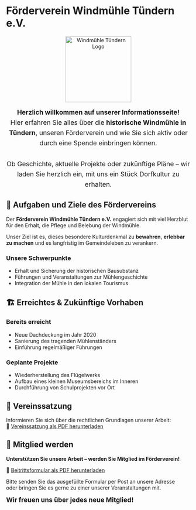 # Förderverein Windmühle Tündern e.V.

<p align="center">
  <img src="/imgs/logo.svg" alt="Windmühle Tündern Logo" width="180" />
</p>

<div style="text-align: center; font-size: 1.1rem; line-height: 1.6;">
  <strong>Herzlich willkommen auf unserer Informationsseite!</strong><br />
  Hier erfahren Sie alles über die <strong>historische Windmühle in Tündern</strong>, unseren Förderverein und wie Sie sich aktiv oder durch eine Spende einbringen können.<br /><br />
  Ob Geschichte, aktuelle Projekte oder zukünftige Pläne – wir laden Sie herzlich ein, mit uns ein Stück Dorfkultur zu erhalten.
</div>

## 🎯 Aufgaben und Ziele des Fördervereins

Der **Förderverein Windmühle Tündern e.V.** engagiert sich mit viel Herzblut für den Erhalt, die Pflege und Belebung der Windmühle.

Unser Ziel ist es, dieses besondere Kulturdenkmal zu **bewahren**, **erlebbar zu machen** und es langfristig im Gemeindeleben zu verankern.

### Unsere Schwerpunkte

- Erhalt und Sicherung der historischen Bausubstanz
- Führungen und Veranstaltungen zur Mühlengeschichte
- Integration der Mühle in den lokalen Tourismus

## 🏗️ Erreichtes & Zukünftige Vorhaben

### Bereits erreicht

- Neue Dachdeckung im Jahr 2020
- Sanierung des tragenden Mühlenständers
- Einführung regelmäßiger Führungen

### Geplante Projekte

- Wiederherstellung des Flügelwerks
- Aufbau eines kleinen Museumsbereichs im Inneren
- Durchführung von Schulprojekten vor Ort

## 📜 Vereinssatzung

Informieren Sie sich über die rechtlichen Grundlagen unserer Arbeit:  
📄 [Vereinssatzung als PDF herunterladen](./satzung.pdf)

## 🤝 Mitglied werden

**Unterstützen Sie unsere Arbeit – werden Sie Mitglied im Förderverein!**

📄 [Beitrittsformular als PDF herunterladen](./beitritt.pdf)

Bitte senden Sie das ausgefüllte Formular per Post an unsere Adresse  
oder bringen Sie es gerne zu einer unserer Veranstaltungen mit.
<div style="font-weight: bold; font-size: 1.1rem; margin-top: 0.5rem;">
Wir freuen uns über jedes neue Mitglied!
</div>
